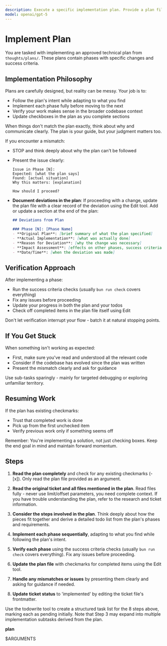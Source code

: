 ```yaml
---
description: Execute a specific implementation plan. Provide a plan file as the argument to this command. It's very important this command runs in a new session.
model: openai/gpt-5
---
```


# Implement Plan

You are tasked with implementing an approved technical plan from `thoughts/plans/`. These plans contain phases with specific changes and success criteria.

## Implementation Philosophy

Plans are carefully designed, but reality can be messy. Your job is to:
- Follow the plan's intent while adapting to what you find
- Implement each phase fully before moving to the next
- Verify your work makes sense in the broader codebase context
- Update checkboxes in the plan as you complete sections

When things don't match the plan exactly, think about why and communicate clearly. The plan is your guide, but your judgment matters too.

If you encounter a mismatch:
- STOP and think deeply about why the plan can't be followed
- Present the issue clearly:
  ```
  Issue in Phase [N]:
  Expected: [what the plan says]
  Found: [actual situation]
  Why this matters: [explanation]

  How should I proceed?
  ```
- **Document deviations in the plan**: If proceeding with a change, update the plan file with a clear record of the deviation using the Edit tool. Add or update a section at the end of the plan:

  ```markdown
  ## Deviations from Plan

  ### Phase [N]: [Phase Name]
  - **Original Plan**: [brief summary of what the plan specified]
  - **Actual Implementation**: [what was actually done]
  - **Reason for Deviation**: [why the change was necessary]
  - **Impact Assessment**: [effects on other phases, success criteria, or overall project]
  - **Date/Time**: [when the deviation was made]
  ```

## Verification Approach

After implementing a phase:
- Run the success criteria checks (usually `bun run check` covers everything)
- Fix any issues before proceeding
- Update your progress in both the plan and your todos
- Check off completed items in the plan file itself using Edit

Don't let verification interrupt your flow - batch it at natural stopping points.

## If You Get Stuck

When something isn't working as expected:
- First, make sure you've read and understood all the relevant code
- Consider if the codebase has evolved since the plan was written
- Present the mismatch clearly and ask for guidance

Use sub-tasks sparingly - mainly for targeted debugging or exploring unfamiliar territory.

## Resuming Work

If the plan has existing checkmarks:
- Trust that completed work is done
- Pick up from the first unchecked item
- Verify previous work only if something seems off

Remember: You're implementing a solution, not just checking boxes. Keep the end goal in mind and maintain forward momentum.

## Steps

1. **Read the plan completely** and check for any existing checkmarks (- [x]). Only read the plan file provided as an argument.

2. **Read the original ticket and all files mentioned in the plan**. Read files fully - never use limit/offset parameters, you need complete context. If you have trouble understanding the plan, refer to the research and ticket information.

3. **Consider the steps involved in the plan**. Think deeply about how the pieces fit together and derive a detailed todo list from the plan's phases and requirements.

4. **Implement each phase sequentially**, adapting to what you find while following the plan's intent.

5. **Verify each phase** using the success criteria checks (usually `bun run check` covers everything). Fix any issues before proceeding.

6. **Update the plan file** with checkmarks for completed items using the Edit tool.

7. **Handle any mismatches or issues** by presenting them clearly and asking for guidance if needed.

8. **Update ticket status** to 'implemented' by editing the ticket file's frontmatter.

Use the todowrite tool to create a structured task list for the 8 steps above, marking each as pending initially. Note that Step 3 may expand into multiple implementation subtasks derived from the plan.

**plan**

$ARGUMENTS
